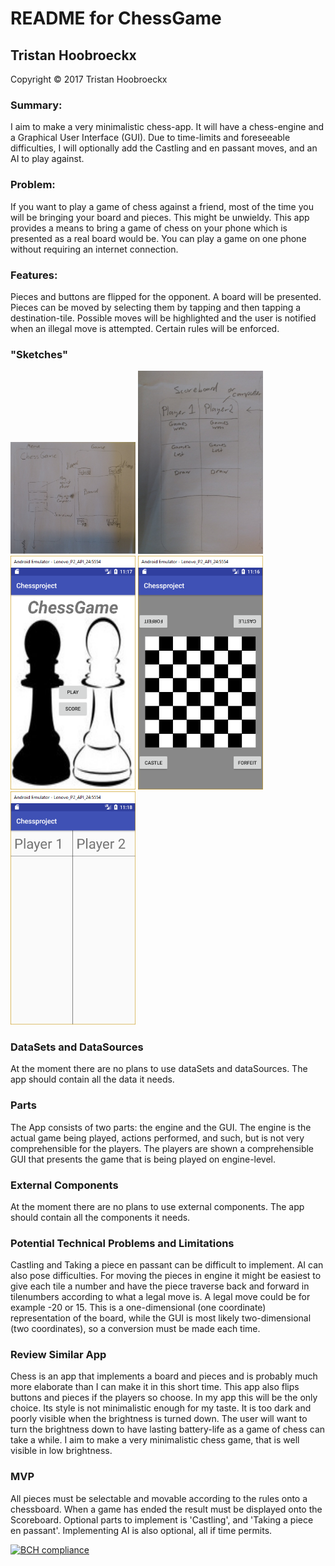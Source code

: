 # README for ChessGame
## Tristan Hoobroeckx

Copyright &copy; 2017 Tristan Hoobroeckx

### Summary:
I aim to make a very minimalistic chess-app. It will have a chess-engine and a Graphical User Interface (GUI). Due to time-limits and foreseeable difficulties, I will optionally add the Castling and en passant moves, and an AI to play against.

### Problem:
If you want to play a game of chess against a friend, most of the time you will be bringing your board and pieces. This might be unwieldy. This app provides a means to bring a game of chess on your phone which is presented as a real board would be. You can play a game on one phone without requiring an internet connection.
### Features:
Pieces and buttons are flipped for the opponent. A board will be presented. Pieces can be moved by selecting them by tapping and then tapping a destination-tile. Possible moves will be highlighted and the user is notified when an illegal move is attempted. Certain rules will be enforced.
### "Sketches"
<img src="doc/ProposalSketch.jpg" width="200"/>
<img src="doc/ProposalSketch2.jpg" width="200"/>
<img src="doc/Chessmenuproposal.png" width="200"/>
<img src="doc/Chessboardproposal.png" width="200"/>
<img src="doc/Chessscoreproposal.png" width="200"/>

### DataSets and DataSources
At the moment there are no plans to use dataSets and dataSources. The app should contain all the data it needs.
### Parts
The App consists of two parts: the engine and the GUI. The engine is the actual game being played, actions performed, and such, but is not very comprehensible for the players. The players are shown a comprehensible GUI that presents the game that is being played on engine-level.
### External Components
At the moment there are no plans to use external components. The app should contain all the components it needs.
### Potential Technical Problems and Limitations
Castling and Taking a piece en passant can be difficult to implement. AI can also pose difficulties. For moving the pieces in engine it might be easiest to give each tile a number and have the piece traverse back and forward in tilenumbers according to what a legal move is. A legal move could be for example -20 or 15. This is a one-dimensional (one coordinate) representation of the board, while the GUI is most likely two-dimensional (two coordinates), so a conversion must be made each time.
### Review Similar App
Chess is an app that implements a board and pieces and is probably much more elaborate than I can make it in this short time. This app also flips buttons and pieces if the players so choose. In my app this will be the only choice. Its style is not minimalistic enough for my taste. It is too dark and poorly visible when the brightness is turned down. The user will want to turn the brightness down to have lasting battery-life as a game of chess can take a while. I aim to make a very minimalistic chess game, that is well visible in low brightness. 
### MVP
All pieces must be selectable and movable according to the rules onto a chessboard. When a game has ended the result must be displayed onto the Scoreboard. Optional parts to implement is 'Castling', and 'Taking a piece en passant'. Implementing AI is also optional, all if time permits.

[![BCH compliance](https://bettercodehub.com/edge/badge/Tristanhx/ARealChessGame?branch=master)](https://bettercodehub.com/)